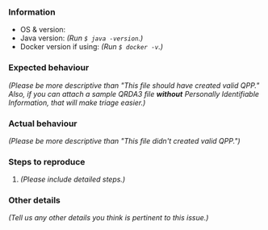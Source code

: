 ### Information
- OS & version:
- Java version: *(Run `$ java -version`.)*
- Docker version if using: *(Run `$ docker -v`.)*

### Expected behaviour
*(Please be more descriptive than "This file should have created valid QPP."
Also, if you can attach a sample QRDA3 file ***without*** Personally Identifiable Information, that will make triage easier.)*

### Actual behaviour
*(Please be more descriptive than "This file didn't created valid QPP.")*

### Steps to reproduce
1. *(Please include detailed steps.)*

### Other details
*(Tell us any other details you think is pertinent to this issue.)*
